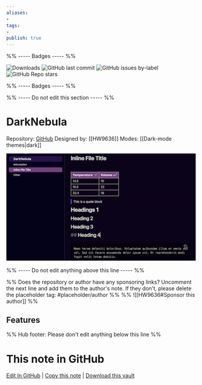 ```yaml
---
aliases:
- 
tags: 
- 
publish: true
---
```


%% ----- Badges ----- %%

![Downloads](https://img.shields.io/badge/downloads-499-573E7A?style=for-the-badge&logo=)
![GitHub last commit](https://img.shields.io/github/last-commit/HW9636/DarkNebulaObsidianTheme?color=573E7A&label=last%20update&logo=github&style=for-the-badge)
![GitHub issues by-label](https://img.shields.io/github/issues/HW9636/DarkNebulaObsidianTheme/help%20wanted?color=573E7A&logo=github&style=for-the-badge) 
![GitHub Repo stars](https://img.shields.io/github/stars/HW9636/DarkNebulaObsidianTheme?color=573E7A&logo=github&style=for-the-badge)

%% ----- Badges ----- %%

%% ----- Do not edit this section ----- %%

# DarkNebula

Repository: [GitHub](https://github.com/HW9636/DarkNebulaObsidianTheme)
Designed by: [[HW9636]]
Modes: [[Dark-mode themes|dark]]



![screenshot](https://github.com/HW9636/DarkNebulaObsidianTheme/raw/HEAD/thumbnail.png)

%% ----- Do not edit anything above this line ----- %% 

%% Does the repository or author have any sponsoring links? Uncomment the next line and add them to the author's note. If they don't, please delete the placeholder tag: #placeholder/author %%
%% ![[HW9636#Sponsor this author]] %%


## Features



%% Hub footer: Please don't edit anything below this line %%

# This note in GitHub

<span class="git-footer">[Edit In GitHub](https://github.dev/obsidian-community/obsidian-hub/blob/main/02%20-%20Community%20Expansions/02.05%20All%20Community%20Expansions/Themes/DarkNebula.md "git-hub-edit-note") | [Copy this note](https://raw.githubusercontent.com/obsidian-community/obsidian-hub/main/02%20-%20Community%20Expansions/02.05%20All%20Community%20Expansions/Themes/DarkNebula.md "git-hub-copy-note") | [Download this vault](https://github.com/obsidian-community/obsidian-hub/archive/refs/heads/main.zip "git-hub-download-vault") </span>
